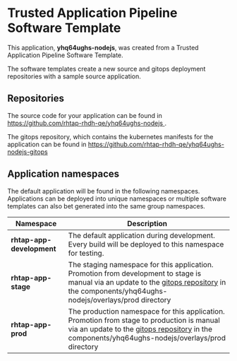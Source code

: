 # Trusted Application Pipeline Software Template

This application, **yhq64ughs-nodejs**, was created from a Trusted Application Pipeline Software Template.

The software templates create a new source and gitops deployment repositories with a sample source application. 

## Repositories

The source code for your application can be found in [https://github.com/rhtap-rhdh-qe/yhq64ughs-nodejs ](https://github.com/rhtap-rhdh-qe/yhq64ughs-nodejs ).
 
The gitops repository, which contains the kubernetes manifests for the application can be found in 
[https://github.com/rhtap-rhdh-qe/yhq64ughs-nodejs-gitops ](https://github.com/rhtap-rhdh-qe/yhq64ughs-nodejs-gitops ) 

## Application namespaces 

The default application will be found in the following namespaces. Applications can be deployed into unique namespaces or multiple software templates can also bet generated into the same group namespaces.  

|  Namespace   |  Description   |  
| -------- | -------- |   
| **rhtap-app-development** | The default application during development. Every build will be deployed to this namespace for testing. | 
| **rhtap-app-stage** | The staging namespace for this application. Promotion from development to stage is manual via an update to the [gitops repository](https://github.com/rhtap-rhdh-qe/yhq64ughs-nodejs-gitops ) in the components/yhq64ughs-nodejs/overlays/prod directory |  
| **rhtap-app-prod** | The production namespace for this application. Promotion from stage to production is manual via an update to the [gitops repository](https://github.com/rhtap-rhdh-qe/yhq64ughs-nodejs-gitops ) in the components/yhq64ughs-nodejs/overlays/prod directory | 